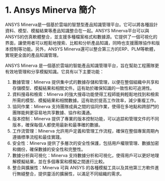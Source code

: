 # 1. Ansys Minerva 簡介

ANSYS Minerva是一個基於雲端的智慧型產品知識管理平台。它可以將各種設計資料、模型、模擬結果等產品知識整合在一起。ANSYS Minerva平台可以與ANSYS的仿真軟體整合，並支援多種檔案格式和數據源。它提供了一個可視化的界面，讓使用者可以輕鬆地搜索、比較和分析產品知識，同時也支援團隊協作和版本控制等功能。另外，ANSYS Minerva還可以整合第三方的ERP、PLM等軟體，實現更全面的產品知識管理。

ANSYS Minerva 是一個基於雲端的智能產品知識管理平台，旨在幫助工程團隊更有效地管理和分享模擬知識。它具有以下主要功能：

1. 數據管理：Minerva 提供集中式的數據存儲和管理，以便在整個組織中共享和存儲模型、模擬結果和相關文件。這有助於確保知識的一致性和可追溯性。
2. 資料搜尋和檢索：Minerva 的強大搜尋功能使得工程師能夠輕鬆地找到和檢索所需的模型、模擬結果和相關數據。這有助於提高工作效率，減少重複工作。
3. 協同作業：Minerva 支持團隊成員之間的協同作業，使得在多地點和跨部門的團隊能夠更容易地共享數據、協作和溝通。
4. 版本控制：Minerva 提供了專業的版本控制功能，可以追踪和管理文件的不同版本，確保每個人都使用最新和最準確的數據。
5. 工作流管理：Minerva 允許用戶定義和管理工作流程，確保在整個專案周期內遵循標準流程和最佳實踐。
6. 安全性：Minerva 提供了多層次的安全性保護，包括用戶權限管理、數據加密和備份，確保數據的安全性和完整性。
7. 數據分析與可視化：Minerva 支持數據分析和可視化，使得用戶可以更好地理解模擬結果，並在多個專案和模擬之間進行比較。
8. 整合與擴展性：Minerva 可與 ANSYS 的各種模擬工具以及其他第三方軟件進行無縫整合，提供靈活的擴展性，以滿足不同組織的需求。
